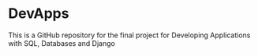 # DevApps
This is a GitHub repository for the final project for Developing Applications with SQL, Databases and Django
